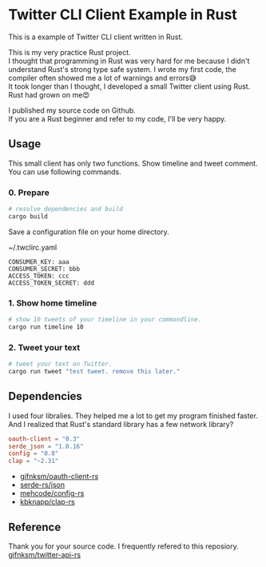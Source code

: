 # Twitter CLI Client Example in Rust
This is a example of Twitter CLI client written in Rust.

This is my very practice Rust project.<br>
I thought that programming in Rust was very hard for me because I didn't understand Rust's strong type safe system. I wrote my first code, the compiler often showed me a lot of warnings and errors😅<br>
It took longer than I thought, I developed a small Twitter client using Rust. Rust had grown on me😍

I published my source code on Github.<br>
If you are a Rust beginner and refer to my code, I'll be very happy.

## Usage
This small client has only two functions. Show timeline and tweet comment. You can use following commands.

### 0. Prepare
```bash
# resolve dependencies and build
cargo build
```

Save a configuration file on your home directory. 

~/.twclirc.yaml
```
CONSUMER_KEY: aaa
CONSUMER_SECRET: bbb
ACCESS_TOKEN: ccc
ACCESS_TOKEN_SECRET: ddd
```

### 1. Show home timeline
```bash
# show 10 tweets of your timeline in your commandline.
cargo run timeline 10
```

### 2. Tweet your text
```bash
# tweet your text on Twitter.
cargo run tweet "test tweet. remove this later."
```

## Dependencies
I used four libralies. They helped me a lot to get my program finished faster. And I realized that Rust's standard library has a few network library?

```toml
oauth-client = "0.3"
serde_json = "1.0.16"
config = "0.8"
clap = "~2.31"
```

* [gifnksm/oauth-client-rs](https://github.com/gifnksm/oauth-client-rs)
* [serde-rs/json](https://github.com/serde-rs/json)
* [mehcode/config-rs](https://github.com/mehcode/config-rs)
* [kbknapp/clap-rs](https://github.com/kbknapp/clap-rs)

## Reference
Thank you for your source code. I frequently refered to this reposiory.<br>
[gifnksm/twitter-api-rs](https://github.com/gifnksm/twitter-api-rs)